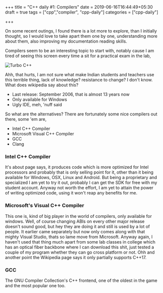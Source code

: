 +++
title = "C++ daily #1: Compilers"
date = 2019-06-16T16:44:49+05:30
draft = true
tags = ["cpp","compiler", "cpp-daily"]
categories = ["cpp-daily"]

+++

On some recent outings, I found there is a lot more to explore, than I initially thought, so I would love to take apart them one by one, understanding more about them, also improving my documentation reading skills.

Compilers seem to be an interesting topic to start with, notably cause I am tired of seeing this screen every time a sit for a practical exam in the lab,

![Turbo C++](/img/tc.png)

Ahh, that hurts, I am not sure what make Indian students and teachers use this terrible thing, lack of knowledge? resistance to change? I don't know. What does wikipedia say about this?

- Last release: September 2006, that is almost 13 years now
- Only available for Windows
- Ugly IDE, meh, 'nuff said

So what are the alternatives? There are fortunately some nice compilers out there, some 'em are,

- Intel C++ Compiler
- Microsoft Visual C++ Compiler
- GCC
- Clang

### Intel C++ Compiler

It's about page says, it produces code which is more optimized for Intel processors and probably that is only selling point for it, other than it being available for Windows, OSX, Linux and Android. But being a proprietary and specialized I am yet to try it out, probably I can get the SDK for free with my student account. Anyway not worth the effort, I am yet to attain the power of writing optimized code, using it won't reap any benefits for me.

### Microsoft's Visual C++ Compiler

This one is, kind of big player in the world of compilers, only available for windows. Well, of course changing ABIs on every other major release doesn't sound good, but hey they are doing it and still is used by a lot of people. It earlier came separately but now only comes along with that mighty Visual Studio, thats so lame move from Microsoft. Anyway again, I haven't used that thing much apart from some lab classes in college which has an optical fiber backbone where I can download this shit, just tested a couple of my program whether they can go cross platform or not. Ohh and another point the Wikipedia page says it only partially supports C++17.

### GCC

The GNU Compiler Collection's C++ frontend, one of the oldest in the game and the most popular one too.